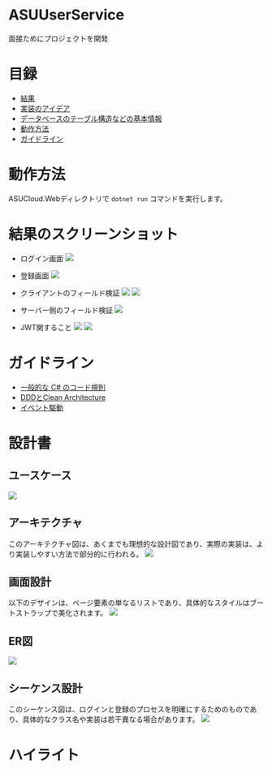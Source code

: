 # ASUUserService
面接ためにプロジェクトを開発

# 目録
* [結果](#結果のスクリーンショット)
* [実装のアイデア](#設計書)
* [データベースのテーブル構造などの基本情報](#設計書##ER図)
* [動作方法](#動作方法)
* [ガイドライン](#ガイドライン)



# 動作方法
 ASUCloud.Webディレクトリで `dotnet run` コマンドを実行します。

# 結果のスクリーンショット
* ログイン画面
![](./doc/login_user.png)

* 登録画面
![](./doc/register_user.png)

* クライアントのフィールド検証
![](./doc/login_email_validate.png)
![](./doc/register_email_validate.png)

* サーバー側のフィールド検証
![](./doc/register_pwd_validate.png)

* JWT関すること
![](./doc/get_jwt.png)
![](./doc/use_jwt.png)


# ガイドライン
* [一般的な C# のコード規則](https://learn.microsoft.com/ja-jp/dotnet/csharp/fundamentals/coding-style/coding-conventions)
* [DDDとClean Architecture](https://knowledge.sakura.ad.jp/36776/)
* [イベント駆動](https://ja.wikipedia.org/wiki/%E3%82%A4%E3%83%99%E3%83%B3%E3%83%88%E9%A7%86%E5%8B%95%E5%9E%8B%E3%83%97%E3%83%AD%E3%82%B0%E3%83%A9%E3%83%9F%E3%83%B3%E3%82%B0)


# 設計書

## ユースケース
![](./doc/usecase.drawio.svg)

## アーキテクチャ
このアーキテクチャ図は、あくまでも理想的な設計図であり、実際の実装は、より実装しやすい方法で部分的に行われる。
![](./doc/architecture.drawio.svg)

## 画面設計
以下のデザインは、ページ要素の単なるリストであり、具体的なスタイルはブートストラップで美化されます。
![](./doc/ui.drawio.svg)

## ER図
![](./doc/er.drawio.svg)


## シーケンス設計
このシーケンス図は、ログインと登録のプロセスを明確にするためのものであり、具体的なクラス名や実装は若干異なる場合があります。
![](./doc/sequence.drawio.svg)


# ハイライト

